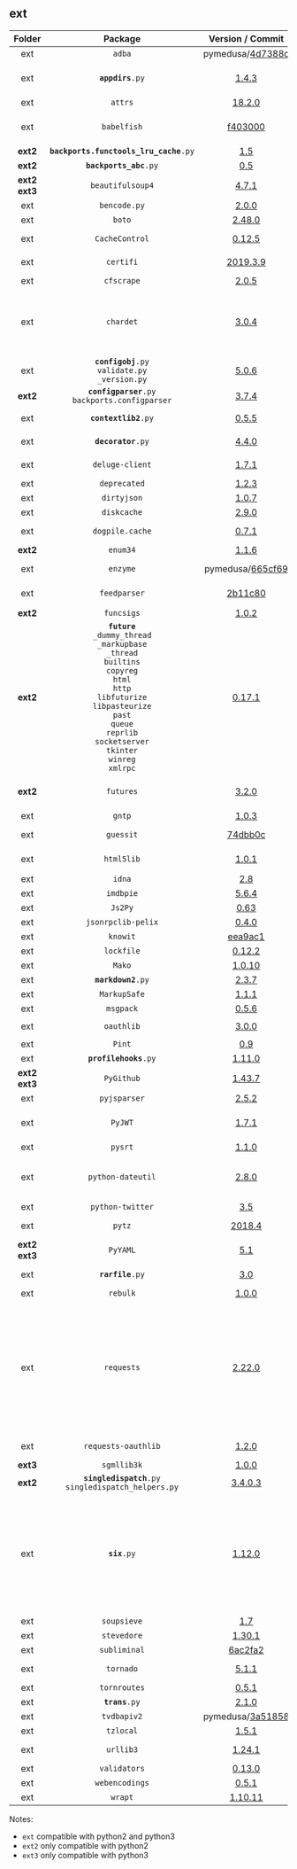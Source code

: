 ## ext
 Folder  |  Package  |  Version / Commit  | Usage | Notes
:------: | :-------: | :----------------: | :---- | :----
ext | `adba` | pymedusa/[4d7388c](https://github.com/pymedusa/adba/tree/4d7388c815ee7f54c5479028bd1435083403a18c) | **`medusa`** | -
ext | <code><b>appdirs</b>.py</code> | [1.4.3](https://pypi.org/project/appdirs/1.4.3/) | `subliminal` (cli only), `simpleanidb` | -
ext | `attrs` | [18.2.0](https://pypi.org/project/attrs/18.2.0/) | `imdbpie` | Module: `attr`
ext | `babelfish` | [f403000](https://github.com/Diaoul/babelfish/tree/f403000dd63092cfaaae80be9f309fd85c7f20c9) | **`medusa`**, `guessit`, `knowit`, `subliminal` | -
**ext2** | <code><b>backports.functools_lru_cache</b>.py</code> | [1.5](https://pypi.org/project/backports.functools_lru_cache/1.5/) | `soupsieve` | -
**ext2** | <code><b>backports_abc</b>.py</code> | [0.5](https://pypi.org/project/backports_abc/0.5/) | `tornado` | -
**ext2 ext3** | `beautifulsoup4` | [4.7.1](https://pypi.org/project/beautifulsoup4/4.7.1/) | **`medusa`**, `subliminal` | Module: `bs4`
ext | `bencode.py` | [2.0.0](https://pypi.org/project/bencode.py/2.0.0/) | **`medusa`** | Module: `bencode`
ext | `boto` | [2.48.0](https://pypi.org/project/boto/2.48.0/) | `imdbpie` | -
ext | `CacheControl` | [0.12.5](https://pypi.org/project/CacheControl/0.12.5/) | **`medusa`** | Module: `cachecontrol`
ext | `certifi` | [2019.3.9](https://pypi.org/project/certifi/2019.3.9/) | **`medusa`**, `traktor`, `requests` | -
ext | `cfscrape` | [2.0.5](https://pypi.org/project/cfscrape/2.0.5/) | **`medusa`** | -
ext | `chardet` | [3.0.4](https://pypi.org/project/chardet/3.0.4/) | **`medusa`**, `beautifulsoup4`, `feedparser`, `html5lib`, `pysrt`, `requests`, `subliminal` | -
ext | <code><b>configobj</b>.py</code><br>`validate.py`<br>`_version.py` | [5.0.6](https://pypi.org/project/configobj/5.0.6/) | **`medusa`** | -
**ext2** | <code><b>configparser</b>.py</code><br>`backports.configparser` | [3.7.4](https://pypi.org/project/configparser/3.7.4/) | `adba` | -
ext | <code><b>contextlib2</b>.py</code> | [0.5.5](https://pypi.org/project/contextlib2/0.5.5/) | **`medusa`**, `tvdbapiv2` | -
ext | <code><b>decorator</b>.py</code> | [4.4.0](https://pypi.org/project/decorator/4.4.0/) | `dogpile.cache`, `validators` | -
ext | `deluge-client` | [1.7.1](https://pypi.org/project/deluge-client/1.7.1/) | **`medusa`** | Module: `deluge_client`
ext | `deprecated` | [1.2.3](https://pypi.org/project/deprecated/1.2.3/) | `PyGithub` | -
ext | `dirtyjson` | [1.0.7](https://pypi.org/project/dirtyjson/1.0.7/) | **`medusa`** | -
ext | `diskcache` | [2.9.0](https://pypi.org/project/diskcache/2.9.0/) | `imdbpie` | -
ext | `dogpile.cache` | [0.7.1](https://pypi.org/project/dogpile.cache/0.7.1/) | **`medusa`**, `subliminal` | -
**ext2** | `enum34` | [1.1.6](https://pypi.org/project/enum34/1.1.6/) | **`medusa`** | Module: `enum`
ext | `enzyme` | pymedusa/[665cf69](https://github.com/pymedusa/enzyme/tree/665cf6948aab1c249dcc99bd9624a81d17b3302a) | `knowit`, `subliminal` | -
ext | `feedparser` | [2b11c80](https://github.com/kurtmckee/feedparser/tree/2b11c8028321ed43cbaf313f83b0c94820143d66) | **`medusa`** | Requires `sgmllib3k` on Python 3
**ext2** | `funcsigs` | [1.0.2](https://pypi.org/project/funcsigs/1.0.2/) | `Pint` | -
**ext2** | **`future`**<br>`_dummy_thread`<br>`_markupbase`<br>`_thread`<br>`builtins`<br>`copyreg`<br>`html`<br>`http`<br>`libfuturize`<br>`libpasteurize`<br>`past`<br>`queue`<br>`reprlib`<br>`socketserver`<br>`tkinter`<br>`winreg`<br>`xmlrpc` | [0.17.1](https://pypi.org/project/future/0.17.1/) | **`medusa`**, `python-twitter`, ????? | -
**ext2** | `futures` | [3.2.0](https://pypi.org/project/futures/3.2.0/) | **`medusa`**, `subliminal`, `tornado` | Module: `concurrent.futures`
ext | `gntp` | [1.0.3](https://pypi.org/project/gntp/1.0.3/) | **`medusa`** | -
ext | `guessit` | [74dbb0c](https://github.com/guessit-io/guessit/tree/74dbb0c7420cee18969926aba9cc06b8959daa0e) | **`medusa`**, `subliminal` | -
ext | `html5lib` | [1.0.1](https://pypi.org/project/html5lib/1.0.1/) | **`medusa`** (via `beautifulsoup4`) | -
ext | `idna` | [2.8](https://pypi.org/project/idna/2.8/) | `requests` | -
ext | `imdbpie` | [5.6.4](https://pypi.org/project/imdbpie/5.6.4/) | **`medusa`** | -
ext | `Js2Py` | [0.63](https://pypi.org/project/Js2Py/0.63/) | **`medusa`** | Module: `js2py`
ext | `jsonrpclib-pelix` | [0.4.0](https://pypi.org/project/jsonrpclib-pelix/0.4.0/) | **`medusa`** | Module: `jsonrpclib`
ext | `knowit` | [eea9ac1](https://github.com/ratoaq2/knowit/tree/eea9ac18e38c930230cf81b5dca4a9af9fb10d4e) | **`medusa`** | -
ext | `lockfile` | [0.12.2](https://pypi.org/project/lockfile/0.12.2/) | `CacheControl` | -
ext | `Mako` | [1.0.10](https://pypi.org/project/Mako/1.0.10/) | **`medusa`** | Module: `mako`
ext | <code><b>markdown2</b>.py</code> | [2.3.7](https://pypi.org/project/markdown2/2.3.7/) | **`medusa`** | -
ext | `MarkupSafe` | [1.1.1](https://pypi.org/project/MarkupSafe/1.1.1/) | `Mako` | Module: `markupsafe`
ext | `msgpack` | [0.5.6](https://pypi.org/project/msgpack/0.5.6/) | `CacheControl` | -
ext | `oauthlib` | [3.0.0](https://pypi.org/project/oauthlib/3.0.0/) | `requests-oauthlib` | -
ext | `Pint` | [0.9](https://pypi.org/project/Pint/0.9/) | `knowit` | Module: `pint`
ext | <code><b>profilehooks</b>.py</code> | [1.11.0](https://pypi.org/project/profilehooks/1.11.0/) | **`medusa`** | -
**ext2 ext3** | `PyGithub` | [1.43.7](https://pypi.org/project/PyGithub/1.43.7/) | **`medusa`** | Module: `github`
ext | `pyjsparser` | [2.5.2](https://pypi.org/project/pyjsparser/2.5.2/) | `Js2Py` | -
ext | `PyJWT` | [1.7.1](https://pypi.org/project/pyjwt/1.7.1/) | **`medusa`**, `PyGithub`, `tvdbapiv2` | Module: `jwt`
ext | `pysrt` | [1.1.0](https://pypi.org/project/pysrt/1.1.0/) | `subliminal` | -
ext | `python-dateutil` | [2.8.0](https://pypi.org/project/python-dateutil/2.8.0/) | **`medusa`**, `tvdbapiv2`, `guessit`, `imdbpie` | Module: `dateutil`
ext | `python-twitter` | [3.5](https://pypi.org/project/python-twitter/3.5/) | **`medusa`** | Module: `twitter`
ext | `pytz` | [2018.4](https://pypi.org/project/pytz/2018.4/) | `subliminal`, `tzlocal` | -
**ext2 ext3** | `PyYAML` | [5.1](https://pypi.org/project/PyYAML/5.1/) | `knowit` | Module: `yaml`
ext | <code><b>rarfile</b>.py</code> | [3.0](https://pypi.org/project/rarfile/3.0/) | **`medusa`**, `subliminal` | -
ext | `rebulk` | [1.0.0](https://pypi.org/project/rebulk/1.0.0/) | **`medusa`**, `guessit` | -
ext | `requests` | [2.22.0](https://pypi.org/project/requests/2.22.0/) | **`medusa`**, `adba`, `pytvmaze`, `simpleanidb`, `tmdbsimple`, `traktor`, `tvdbapiv2`, `boto`, `rtorrent`, `CacheControl`, `cfscrape`, `subliminal`, `PyGithub`, `python-twitter` | -
ext | `requests-oauthlib` | [1.2.0](https://pypi.org/project/requests-oauthlib/1.2.0/) | **`medusa`**, `python-twitter` | Module: `requests_oauthlib`
**ext3** | `sgmllib3k` | [1.0.0](https://pypi.org/project/sgmllib3k/1.0.0/) | `feedparser` | File: `sgmllib.py`
**ext2** | <code><b>singledispatch</b>.py</code><br>`singledispatch_helpers.py` | [3.4.0.3](https://pypi.org/project/singledispatch/3.4.0.3/) | `tornado` | -
ext | <code><b>six</b>.py</code> | [1.12.0](https://pypi.org/project/six/1.12.0/) | **`medusa`**, `tvdbapiv2`, `configobj`, `python-dateutil`, `guessit`, `html5lib`, `imdbpie`, `Js2Py`, `knowit`, `rebulk`, `subliminal`, `validators` | -
ext | `soupsieve` | [1.7](https://pypi.org/project/soupsieve/1.7/) | `beautifulsoup4` | -
ext | `stevedore` | [1.30.1](https://pypi.org/project/stevedore/1.30.1/) | `subliminal` | -
ext | `subliminal` | [6ac2fa2](https://github.com/Diaoul/subliminal/tree/6ac2fa23ee5baa7d8452552edaa7c4a8a00d237a) | **`medusa`** | -
ext | `tornado` | [5.1.1](https://pypi.org/project/tornado/5.1.1/) | **`medusa`**, `tornroutes` | -
ext | `tornroutes` | [0.5.1](https://pypi.org/project/tornroutes/0.5.1/) | **`medusa`** | -
ext | <code><b>trans</b>.py</code> | [2.1.0](https://pypi.org/project/trans/2.1.0/) | `imdbpie` | -
ext | `tvdbapiv2` | pymedusa/[3a51858](https://github.com/pymedusa/tvdbv2/tree/3a51858640cfcb960be635e91394cbce1d73e036) | **`medusa`** | -
ext | `tzlocal` | [1.5.1](https://pypi.org/project/tzlocal/1.5.1/) | `Js2Py` | -
ext | `urllib3` | [1.24.1](https://pypi.org/project/urllib3/1.24.1/) | `requests`, `CacheControl` | -
ext | `validators` | [0.13.0](https://pypi.org/project/validators/0.13.0/) | **`medusa`** | -
ext | `webencodings` | [0.5.1](https://pypi.org/project/webencodings/0.5.1/) | `html5lib` | -
ext | `wrapt` | [1.10.11](https://pypi.org/project/wrapt/1.10.11/) | `deprecated` | -

Notes:
 - `ext` compatible with python2 and python3
 - `ext2` only compatible with python2
 - `ext3` only compatible with python3
